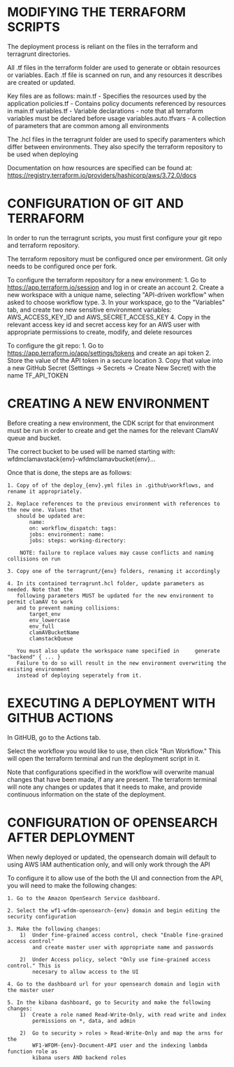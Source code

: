 
MODIFYING THE TERRAFORM SCRIPTS			
============================================

The deployment process is reliant on the files in the terraform and terragrunt
directories.

All .tf files in the terraform folder are used to generate or obtain resources or variables.
Each .tf file is scanned on run, and any resources it describes are created or updated.

Key files are as follows:
	main.tf					- Specifies the resources used by the application
	policies.tf				- Contains policy documents referenced by resources in main.tf
	variables.tf			- Variable declarations - note that all terraform variables must be 
							  declared before usage
	variables.auto.tfvars	- A collection of parameters that are common among all environments
	
The .hcl files in the terragrunt folder are used to specify paramenters which differ between
environments. They also specify the terraform repository to be used when deploying

Documentation on how resources are specified can be found at: 
	https://registry.terraform.io/providers/hashicorp/aws/3.72.0/docs




CONFIGURATION OF GIT AND TERRAFORM
============================================

In order to run the terragrunt scripts, you must first configure your git repo and 
terraform repository.

The terraform repository must be configured once per environment. Git only needs to be
configured once per fork.

To configure the terraform repository for a new environment:
	1. Go to https://app.terraform.io/session and log in or create an account
	2. Create a new workspace with a unique name, selecting "API-driven workflow" when 
	   asked to choose workflow type.
	3. In your workspace, go to the "Variables" tab, and create two new sensitive 
	   environment variables: AWS_ACCESS_KEY_ID and AWS_SECRET_ACCESS_KEY
	4. Copy in the relevant access key id and secret access key for an AWS user
	   with appropriate permissions to create, modify, and delete resources

To configure the git repo:
	1. Go to https://app.terraform.io/app/settings/tokens and create an api token
	2. Store the value of the API token in a secure location
	3. Copy that value into a new GitHub Secret (Settings -> Secrets -> Create New Secret)
	   with the name TF_API_TOKEN




CREATING A NEW ENVIRONMENT
============================================

Before creating a new environment, the CDK script for that environment must be run in
order to create and get the names for the relevant ClamAV queue and bucket.

The correct bucket to be used will be named starting with:
	wfdmclamavstack{env}-wfdmclamavbucket{env}...

Once that is done, the steps are as follows:

	1. Copy of of the deploy_{env}.yml files in .github\workflows, and rename it appropriately.
	
	2. Replace references to the previous environment with references to the new one. Values that
	   should be updated are:
		   name:
		   on: workflow_dispatch: tags:
		   jobs: environment: name:
		   jobs: steps: working-directory:
		   
		NOTE: failure to replace values may cause conflicts and naming collisions on run
		
	3. Copy one of the terragrunt/{env} folders, renaming it accordingly
	
	4. In its contained terragrunt.hcl folder, update parameters as needed. Note that the
	   following parameters MUST be updated for the new environment to permit clamAV to work
	   and to prevent naming collisions:
		   target_env
		   env_lowercase
		   env_full
		   clamAVBucketName 
		   clamstackQueue

	   You must also update the workspace name specified in 	generate "backend" { ... }
	   Failure to do so will result in the new environment overwriting the existing environment
	   instead of deploying seperately from it.




EXECUTING A DEPLOYMENT WITH GITHUB ACTIONS
================================================================

In GitHUB, go to the Actions tab.

Select the workflow you would like to use, then click "Run Workflow." This will
open the terraform terminal and run the deployment script in it.

Note that configurations specified in the workflow will overwrite manual changes 
that have been made, if any are present. The terraform terminal will note any
changes or updates that it needs to make, and provide continuous information on the
state of the deployment.




CONFIGURATION OF OPENSEARCH AFTER DEPLOYMENT
============================================


When newly deployed or updated, the opensearch domain will default to using AWS IAM
authentication only, and will only work through the API

To configure it to allow use of the both the UI and connection from the API, you will need to
make the following changes:

	1. Go to the Amazon OpenSearch Service dashboard.
	
	2. Select the wf1-wfdm-opensearch-{env} domain and begin editing the security configuration
	
	3. Make the following changes:
	    1)  Under fine-grained access control, check "Enable fine-grained access control"
			and create master user with appropriate name and passwords
			
		2)	Under Access policy, select "Only use fine-grained access control." This is
			necesary to allow access to the UI
			
	4. Go to the dashboard url for your opensearch domain and login with the master user
	
	5. In the kibana dashboard, go to Security and make the following changes:
		1)	Create a role named Read-Write-Only, with read write and index 
			permissions on *, data, and admin

		2)	Go to security > roles > Read-Write-Only and map the arns for the 
			WF1-WFDM-{env}-Document-API user and the indexing lambda function role as 
			kibana users AND backend roles
